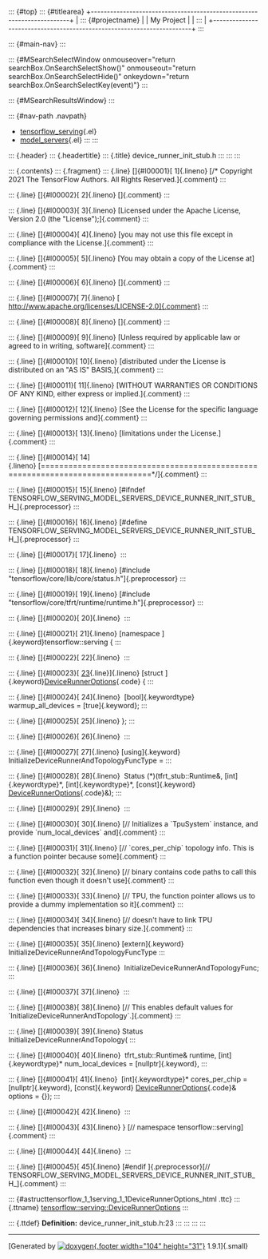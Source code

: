 ::: {#top}
::: {#titlearea}
+-----------------------------------------------------------------------+
| ::: {#projectname}                                                    |
| My Project                                                            |
| :::                                                                   |
+-----------------------------------------------------------------------+
:::

::: {#main-nav}
:::

::: {#MSearchSelectWindow onmouseover="return searchBox.OnSearchSelectShow()" onmouseout="return searchBox.OnSearchSelectHide()" onkeydown="return searchBox.OnSearchSelectKey(event)"}
:::

::: {#MSearchResultsWindow}
:::

::: {#nav-path .navpath}
-   [tensorflow\_serving](dir_bbc8937306723ff096d79d77f4a73363.html){.el}
-   [model\_servers](dir_5bce3ff2a459f05fa975e832b2676e62.html){.el}
:::
:::

::: {.header}
::: {.headertitle}
::: {.title}
device\_runner\_init\_stub.h
:::
:::
:::

::: {.contents}
::: {.fragment}
::: {.line}
[]{#l00001}[ 1]{.lineno} [/\* Copyright 2021 The TensorFlow Authors. All
Rights Reserved.]{.comment}
:::

::: {.line}
[]{#l00002}[ 2]{.lineno} []{.comment}
:::

::: {.line}
[]{#l00003}[ 3]{.lineno} [Licensed under the Apache License, Version 2.0
(the \"License\");]{.comment}
:::

::: {.line}
[]{#l00004}[ 4]{.lineno} [you may not use this file except in compliance
with the License.]{.comment}
:::

::: {.line}
[]{#l00005}[ 5]{.lineno} [You may obtain a copy of the License
at]{.comment}
:::

::: {.line}
[]{#l00006}[ 6]{.lineno} []{.comment}
:::

::: {.line}
[]{#l00007}[ 7]{.lineno} [
http://www.apache.org/licenses/LICENSE-2.0]{.comment}
:::

::: {.line}
[]{#l00008}[ 8]{.lineno} []{.comment}
:::

::: {.line}
[]{#l00009}[ 9]{.lineno} [Unless required by applicable law or agreed to
in writing, software]{.comment}
:::

::: {.line}
[]{#l00010}[ 10]{.lineno} [distributed under the License is distributed
on an \"AS IS\" BASIS,]{.comment}
:::

::: {.line}
[]{#l00011}[ 11]{.lineno} [WITHOUT WARRANTIES OR CONDITIONS OF ANY KIND,
either express or implied.]{.comment}
:::

::: {.line}
[]{#l00012}[ 12]{.lineno} [See the License for the specific language
governing permissions and]{.comment}
:::

::: {.line}
[]{#l00013}[ 13]{.lineno} [limitations under the License.]{.comment}
:::

::: {.line}
[]{#l00014}[
14]{.lineno} [==============================================================================\*/]{.comment}
:::

::: {.line}
[]{#l00015}[ 15]{.lineno} [\#ifndef
TENSORFLOW\_SERVING\_MODEL\_SERVERS\_DEVICE\_RUNNER\_INIT\_STUB\_H\_]{.preprocessor}
:::

::: {.line}
[]{#l00016}[ 16]{.lineno} [\#define
TENSORFLOW\_SERVING\_MODEL\_SERVERS\_DEVICE\_RUNNER\_INIT\_STUB\_H\_]{.preprocessor}
:::

::: {.line}
[]{#l00017}[ 17]{.lineno} 
:::

::: {.line}
[]{#l00018}[ 18]{.lineno} [\#include
\"tensorflow/core/lib/core/status.h\"]{.preprocessor}
:::

::: {.line}
[]{#l00019}[ 19]{.lineno} [\#include
\"tensorflow/core/tfrt/runtime/runtime.h\"]{.preprocessor}
:::

::: {.line}
[]{#l00020}[ 20]{.lineno} 
:::

::: {.line}
[]{#l00021}[ 21]{.lineno} [namespace ]{.keyword}tensorflow::serving {
:::

::: {.line}
[]{#l00022}[ 22]{.lineno} 
:::

::: {.line}
[]{#l00023}[
[23](structtensorflow_1_1serving_1_1DeviceRunnerOptions.html){.line}]{.lineno} [struct
]{.keyword}[DeviceRunnerOptions](structtensorflow_1_1serving_1_1DeviceRunnerOptions.html){.code}
{
:::

::: {.line}
[]{#l00024}[ 24]{.lineno}  [bool]{.keywordtype} warmup\_all\_devices =
[true]{.keyword};
:::

::: {.line}
[]{#l00025}[ 25]{.lineno} };
:::

::: {.line}
[]{#l00026}[ 26]{.lineno} 
:::

::: {.line}
[]{#l00027}[ 27]{.lineno} [using]{.keyword}
InitializeDeviceRunnerAndTopologyFuncType =
:::

::: {.line}
[]{#l00028}[ 28]{.lineno}  Status (\*)(tfrt\_stub::Runtime&,
[int]{.keywordtype}\*, [int]{.keywordtype}\*, [const]{.keyword}
[DeviceRunnerOptions](structtensorflow_1_1serving_1_1DeviceRunnerOptions.html){.code}&);
:::

::: {.line}
[]{#l00029}[ 29]{.lineno} 
:::

::: {.line}
[]{#l00030}[ 30]{.lineno} [// Initializes a \`TpuSystem\` instance, and
provide \`num\_local\_devices\` and]{.comment}
:::

::: {.line}
[]{#l00031}[ 31]{.lineno} [// \`cores\_per\_chip\` topology info. This
is a function pointer because some]{.comment}
:::

::: {.line}
[]{#l00032}[ 32]{.lineno} [// binary contains code paths to call this
function even though it doesn\'t use]{.comment}
:::

::: {.line}
[]{#l00033}[ 33]{.lineno} [// TPU, the function pointer allows us to
provide a dummy implementation so it]{.comment}
:::

::: {.line}
[]{#l00034}[ 34]{.lineno} [// doesn\'t have to link TPU dependencies
that increases binary size.]{.comment}
:::

::: {.line}
[]{#l00035}[ 35]{.lineno} [extern]{.keyword}
InitializeDeviceRunnerAndTopologyFuncType
:::

::: {.line}
[]{#l00036}[ 36]{.lineno}  InitializeDeviceRunnerAndTopologyFunc;
:::

::: {.line}
[]{#l00037}[ 37]{.lineno} 
:::

::: {.line}
[]{#l00038}[ 38]{.lineno} [// This enables default values for
\`InitializeDeviceRunnerAndTopology\`.]{.comment}
:::

::: {.line}
[]{#l00039}[ 39]{.lineno} Status InitializeDeviceRunnerAndTopology(
:::

::: {.line}
[]{#l00040}[ 40]{.lineno}  tfrt\_stub::Runtime& runtime,
[int]{.keywordtype}\* num\_local\_devices = [nullptr]{.keyword},
:::

::: {.line}
[]{#l00041}[ 41]{.lineno}  [int]{.keywordtype}\* cores\_per\_chip =
[nullptr]{.keyword}, [const]{.keyword}
[DeviceRunnerOptions](structtensorflow_1_1serving_1_1DeviceRunnerOptions.html){.code}&
options = {});
:::

::: {.line}
[]{#l00042}[ 42]{.lineno} 
:::

::: {.line}
[]{#l00043}[ 43]{.lineno} } [// namespace tensorflow::serving]{.comment}
:::

::: {.line}
[]{#l00044}[ 44]{.lineno} 
:::

::: {.line}
[]{#l00045}[ 45]{.lineno} [\#endif ]{.preprocessor}[//
TENSORFLOW\_SERVING\_MODEL\_SERVERS\_DEVICE\_RUNNER\_INIT\_STUB\_H\_]{.comment}
:::

::: {#astructtensorflow_1_1serving_1_1DeviceRunnerOptions_html .ttc}
::: {.ttname}
[tensorflow::serving::DeviceRunnerOptions](structtensorflow_1_1serving_1_1DeviceRunnerOptions.html)
:::

::: {.ttdef}
**Definition:** device\_runner\_init\_stub.h:23
:::
:::
:::
:::

------------------------------------------------------------------------

[Generated by [![doxygen](doxygen.svg){.footer width="104"
height="31"}](https://www.doxygen.org/index.html) 1.9.1]{.small}

